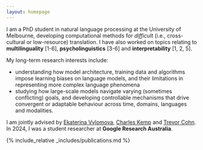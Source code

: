 ```yaml
---
layout: homepage
---
```


<!-- ## Zheng Wei Lim -->

I am a PhD student in natural language processing at the University of Melbourne, developing computational methods for _difficult_ (i.e., cross-cultural or low-resource) translation. I have also worked on topics relating to **multilinguality** [1-6], **psycholinguistics** [3-6] and **interpretability** [1, 2, 5]. 

My long-term research interests include:
 - understanding how model architecture, training data and algorithms impose learning biases on language models, and their limitations in representing more complex language phenomena
 - studying how large-scale models navigate varying (sometimes conflicting) goals, and developing controllable mechanisms that drive convergent or adaptable behaviour across time, domains, languages and modalities.

I am jointly advised by [Ekaterina Vylomova](http://kat.academy/), [Charles Kemp](https://www.charleskemp.com/) and [Trevor Cohn](https://trevorcohn.github.io/). In 2024, I was a student researcher at **Google Research Australia**.

<!-- ## Research Interests

- **Computer Vision:** image recognition, image generation, video captioning
- **Machine Learning:** meta-learning, incremental learning, transfer learning -->

<!-- ## News

- **[Feb. 2020]** Our paper about incremental learning is accepted to CVPR 2020.
- **[Feb. 2020]** We will host the ACM Multimedia Asia 2020 conference in Singapore!
- **[Sept. 2019]** Our paper about few-shot learning is accepted to NeurIPS 2019.
- **[Mar. 2019]** Our paper about few-shot learning is accepted to CVPR 2019. -->

{% include_relative _includes/publications.md %}

<!-- {% include_relative _includes/services.md %} -->

